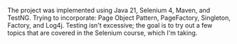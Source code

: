 The project was implemented using Java 21, Selenium 4, Maven, and TestNG.
Trying to incorporate: Page Object Pattern, PageFactory, Singleton, Factory, and Log4j.
Testing isn't excessive; the goal is to try out a few topics that are covered in the Selenium course, which I'm taking.
